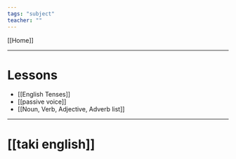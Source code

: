 ```yaml
---
tags: "subject"
teacher: ""
---
```

[[Home]]

---
# Lessons

-  [[English Tenses]]
- [[passive voice]]
- [[Noun, Verb, Adjective, Adverb list]]
---
# [[taki english]]

